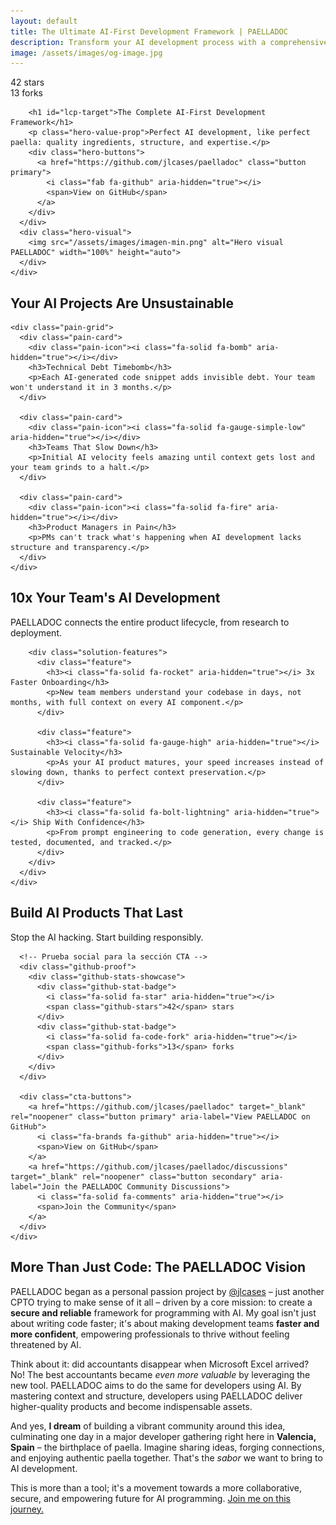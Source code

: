 ```yaml
---
layout: default
title: The Ultimate AI-First Development Framework | PAELLADOC
description: Transform your AI development process with a comprehensive framework that makes AI projects sustainable, transparent and efficient. From ideation to deployment, build AI products that scale with confidence.
image: /assets/images/og-image.jpg
---
```


<section class="hero paella-hero" id="lcp-container" aria-labelledby="lcp-target">
  <div class="container">
    <div class="hero-content">
      <div class="hero-text">
        <div class="github-proof">
          <div class="github-stats-showcase">
            <div class="github-stat-badge">
              <i class="fa-solid fa-star" aria-hidden="true"></i>
              <span id="github-stars">42</span> stars
            </div>
            <div class="github-stat-badge">
              <i class="fa-solid fa-code-fork" aria-hidden="true"></i>
              <span id="github-forks">13</span> forks
            </div>
          </div>
        </div>
        
        <h1 id="lcp-target">The Complete AI-First Development Framework</h1>
        <p class="hero-value-prop">Perfect AI development, like perfect paella: quality ingredients, structure, and expertise.</p>
        <div class="hero-buttons">
          <a href="https://github.com/jlcases/paelladoc" class="button primary">
            <i class="fab fa-github" aria-hidden="true"></i>
            <span>View on GitHub</span>
          </a>
        </div>
      </div>
      <div class="hero-visual">
        <img src="/assets/images/imagen-min.png" alt="Hero visual PAELLADOC" width="100%" height="auto">
      </div>
    </div>
  </div>
</section>

<section class="pain-points" aria-labelledby="pain-points-heading">
  <div class="container">
    <h2 id="pain-points-heading">Your AI Projects Are <span>Unsustainable</span></h2>
    
    <div class="pain-grid">
      <div class="pain-card">
        <div class="pain-icon"><i class="fa-solid fa-bomb" aria-hidden="true"></i></div>
        <h3>Technical Debt Timebomb</h3>
        <p>Each AI-generated code snippet adds invisible debt. Your team won't understand it in 3 months.</p>
      </div>
      
      <div class="pain-card">
        <div class="pain-icon"><i class="fa-solid fa-gauge-simple-low" aria-hidden="true"></i></div>
        <h3>Teams That Slow Down</h3>
        <p>Initial AI velocity feels amazing until context gets lost and your team grinds to a halt.</p>
      </div>
      
      <div class="pain-card">
        <div class="pain-icon"><i class="fa-solid fa-fire" aria-hidden="true"></i></div>
        <h3>Product Managers in Pain</h3>
        <p>PMs can't track what's happening when AI development lacks structure and transparency.</p>
      </div>
    </div>
  </div>
</section>

<section class="solution" aria-labelledby="solution-heading">
  <div class="container">
    <div class="solution-content">
      <div class="solution-text">
        <h2 id="solution-heading"><span>10x</span> Your Team's AI Development</h2>
        <p class="solution-lead">PAELLADOC connects the entire product lifecycle, from research to deployment.</p>
        
        <div class="solution-features">
          <div class="feature">
            <h3><i class="fa-solid fa-rocket" aria-hidden="true"></i> 3x Faster Onboarding</h3>
            <p>New team members understand your codebase in days, not months, with full context on every AI component.</p>
          </div>
          
          <div class="feature">
            <h3><i class="fa-solid fa-gauge-high" aria-hidden="true"></i> Sustainable Velocity</h3>
            <p>As your AI product matures, your speed increases instead of slowing down, thanks to perfect context preservation.</p>
          </div>
          
          <div class="feature">
            <h3><i class="fa-solid fa-bolt-lightning" aria-hidden="true"></i> Ship With Confidence</h3>
            <p>From prompt engineering to code generation, every change is tested, documented, and tracked.</p>
          </div>
        </div>
      </div>
    </div>
  </div>
</section>

<section class="cta-section" aria-labelledby="cta-heading">
  <div class="container">
    <div class="cta-content">
      <h2 id="cta-heading">Build AI Products That <span>Last</span></h2>
      <p>Stop the AI hacking. Start building responsibly.</p>
      
      <!-- Prueba social para la sección CTA -->
      <div class="github-proof">
        <div class="github-stats-showcase">
          <div class="github-stat-badge">
            <i class="fa-solid fa-star" aria-hidden="true"></i>
            <span class="github-stars">42</span> stars
          </div>
          <div class="github-stat-badge">
            <i class="fa-solid fa-code-fork" aria-hidden="true"></i>
            <span class="github-forks">13</span> forks
          </div>
        </div>
      </div>
      
      <div class="cta-buttons">
        <a href="https://github.com/jlcases/paelladoc" target="_blank" rel="noopener" class="button primary" aria-label="View PAELLADOC on GitHub">
          <i class="fa-brands fa-github" aria-hidden="true"></i>
          <span>View on GitHub</span>
        </a>
        <a href="https://github.com/jlcases/paelladoc/discussions" target="_blank" rel="noopener" class="button secondary" aria-label="Join the PAELLADOC Community Discussions">
          <i class="fa-solid fa-comments" aria-hidden="true"></i>
          <span>Join the Community</span>
        </a>
      </div>
    </div>
  </div>
</section>

<section class="vision-section section" aria-labelledby="vision-heading">
  <div class="container">
    <h2 id="vision-heading">More Than Just Code: The <span class="highlight">PAELLADOC Vision</span></h2>
    <div class="vision-content">
      <div class="vision-text">
        <p>PAELLADOC began as a personal passion project by <a href="https://github.com/jlcases" target="_blank" rel="noopener" class="author-link"><i class="fab fa-github" aria-hidden="true"></i> @jlcases</a> – just another CPTO trying to make sense of it all – driven by a core mission: to create a <strong>secure and reliable</strong> framework for programming with AI. My goal isn't just about writing code faster; it's about making development teams <strong>faster and more confident</strong>, empowering professionals to thrive without feeling threatened by AI.</p>
        <p>Think about it: did accountants disappear when Microsoft Excel arrived? No! The best accountants became <em>even more valuable</em> by leveraging the new tool. PAELLADOC aims to do the same for developers using AI. By mastering context and structure, developers using PAELLADOC deliver higher-quality products and become indispensable assets.</p>
        <p>And yes, <strong>I dream</strong> of building a vibrant community around this idea, culminating one day in a major developer gathering right here in <strong>Valencia, Spain</strong> – the birthplace of paella. Imagine sharing ideas, forging connections, and enjoying authentic paella together. That's the <em>sabor</em> we want to bring to AI development.</p>
        <p class="vision-cta">This is more than a tool; it's a movement towards a more collaborative, secure, and empowering future for AI programming. <a href="{{ "/contribute" | relative_url }}" class="highlight-link">Join me on this journey.</a></p>
      </div>
    </div>
  </div>
</section>
